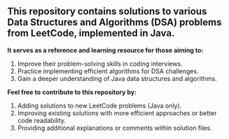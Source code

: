 ## This repository contains solutions to various Data Structures and Algorithms (DSA) problems from LeetCode, implemented in Java.


**It serves as a reference and learning resource for those aiming to:**

1. Improve their problem-solving skills in coding interviews.
2. Practice implementing efficient algorithms for DSA challenges.
3. Gain a deeper understanding of Java data structures and algorithms.

**Feel free to contribute to this repository by:**

1. Adding solutions to new LeetCode problems (Java only).
2. Improving existing solutions with more efficient approaches or better code readability.
3. Providing additional explanations or comments within solution files.

